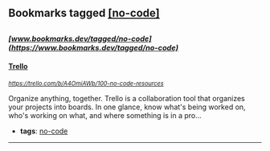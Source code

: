 ## Bookmarks tagged [[no-code]](https://www.bookmarks.dev/search?q=[no-code])

_<sup><sup>[www.bookmarks.dev/tagged/no-code](https://www.bookmarks.dev/tagged/no-code)</sup></sup>_
---
#### [Trello](https://trello.com/b/A4OmiAWb/100-no-code-resources)
_<sup>https://trello.com/b/A4OmiAWb/100-no-code-resources</sup>_

Organize anything, together. Trello is a collaboration tool that organizes your projects into boards. In one glance, know what's being worked on, who's working on what, and where something is in a pro...
* **tags**: [no-code](../tagged/no-code.md)
---
